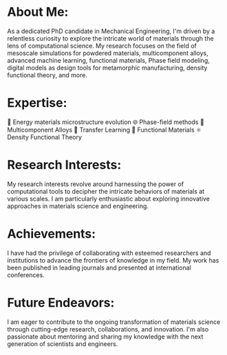 # About Me:
As a dedicated PhD candidate in Mechanical Engineering, I'm driven by a relentless curiosity to explore the intricate world of materials through the lens of computational science. My research focuses on the field of mesoscale simulations for powdered materials, multicomponent alloys, advanced machine learning, functional materials, Phase field modeling, digital models as design tools for metamorphic manufacturing, density functional theory, and more.

 # Expertise:
🔬 Energy materials microstructure evolution
🌐 Phase-field methods
🧪 Multicomponent Alloys
🤖 Transfer Learning
🌈 Functional Materials
⚛️ Density Functional Theory

# Research Interests:
My research interests revolve around harnessing the power of computational tools to decipher the intricate behaviors of materials at various scales. I am particularly enthusiastic about exploring innovative approaches in materials science and engineering.

# Achievements:
I have had the privilege of collaborating with esteemed researchers and institutions to advance the frontiers of knowledge in my field. My work has been published in leading journals and presented at international conferences.

# Future Endeavors:
I am eager to contribute to the ongoing transformation of materials science through cutting-edge research, collaborations, and innovation. I'm also passionate about mentoring and sharing my knowledge with the next generation of scientists and engineers.

